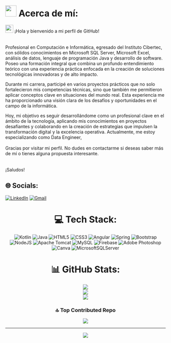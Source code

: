 # <picture><img src = "https://github.com/7oSkaaa/7oSkaaa/blob/main/Images/about_me.gif?raw=true" width = 35px></picture> Acerca de mí:
<img src="https://media.giphy.com/media/hvRJCLFzcasrR4ia7z/giphy.gif" width="25"> ¡Hola y bienvenido a mi perfil de GitHub!<br><br><br>Profesional en Computación e Informática, egresado del Instituto Cibertec, con sólidos conocimientos en Microsoft SQL Server, Microsoft Excel, análisis de datos, lenguaje de programación Java y desarrollo de software. Poseo una formación integral que combina un profundo entendimiento teórico con una experiencia práctica enfocada en la creación de soluciones tecnológicas innovadoras y de alto impacto.

Durante mi carrera, participé en varios proyectos prácticos que no solo fortalecieron mis competencias técnicas, sino que también me permitieron aplicar conceptos clave en situaciones del mundo real. Esta experiencia me ha proporcionado una visión clara de los desafíos y oportunidades en el campo de la informática.

Hoy, mi objetivo es seguir desarrollándome como un profesional clave en el ámbito de la tecnología, aplicando mis conocimientos en proyectos desafiantes y colaborando en la creación de estrategias que impulsen la transformación digital y la excelencia operativa. Actualmente, me estoy especializando como Data Engineer,<br><br>Gracias por visitar mi perfil. No dudes en contactarme si deseas saber más de mí o tienes alguna propuesta interesante.<br><br><br>¡Saludos!

## 🌐 Socials:
[![LinkedIn](https://img.shields.io/badge/LinkedIn-%230077B5.svg?logo=linkedin&logoColor=white)](https://linkedin.com/in/ronaldurbanochavez) 
<a href="mailto:sam.ronaldurbano@gmail.com"><img img src="https://img.shields.io/badge/gmail-%23EA4335.svg?style=plastic&logo=gmail&logoColor=white" alt="Gmail"/></a>
<div align="center">

# 💻 Tech Stack:

![Kotlin](https://img.shields.io/badge/kotlin-%237F52FF.svg?style=for-the-badge&logo=kotlin&logoColor=white) 
![Java](https://img.shields.io/badge/java-%23ED8B00.svg?style=for-the-badge&logo=openjdk&logoColor=white) 
![HTML5](https://img.shields.io/badge/html5-%23E34F26.svg?style=for-the-badge&logo=html5&logoColor=white) 
![CSS3](https://img.shields.io/badge/css3-%231572B6.svg?style=for-the-badge&logo=css3&logoColor=white) 
![Angular](https://img.shields.io/badge/angular-%23DD0031.svg?style=for-the-badge&logo=angular&logoColor=white) 
![Spring](https://img.shields.io/badge/spring-%236DB33F.svg?style=for-the-badge&logo=spring&logoColor=white) 
![Bootstrap](https://img.shields.io/badge/bootstrap-%238511FA.svg?style=for-the-badge&logo=bootstrap&logoColor=white) 
![NodeJS](https://img.shields.io/badge/node.js-6DA55F?style=for-the-badge&logo=node.js&logoColor=white) 
![Apache Tomcat](https://img.shields.io/badge/apache%20tomcat-%23F8DC75.svg?style=for-the-badge&logo=apache-tomcat&logoColor=black) 
![MySQL](https://img.shields.io/badge/mysql-4479A1.svg?style=for-the-badge&logo=mysql&logoColor=white) 
![Firebase](https://img.shields.io/badge/firebase-a08021?style=for-the-badge&logo=firebase&logoColor=ffcd34) 
![Adobe Photoshop](https://img.shields.io/badge/adobe%20photoshop-%2331A8FF.svg?style=for-the-badge&logo=adobe%20photoshop&logoColor=white) 
![Canva](https://img.shields.io/badge/Canva-%2300C4CC.svg?style=for-the-badge&logo=Canva&logoColor=white) 
![MicrosoftSQLServer](https://img.shields.io/badge/Microsoft%20SQL%20Server-CC2927?style=for-the-badge&logo=microsoft%20sql%20server&logoColor=white)

# 📊 GitHub Stats:
![](https://github-readme-stats.vercel.app/api?username=Ronalk35&theme=tokyonight&hide_border=false&include_all_commits=false&count_private=false)<br/>
![](https://github-readme-streak-stats.herokuapp.com/?user=Ronalk35&theme=tokyonight&hide_border=false)<br/>
![](https://github-readme-stats.vercel.app/api/top-langs/?username=Ronalk35&theme=tokyonight&hide_border=false&include_all_commits=false&count_private=false&layout=compact)

### 🔝 Top Contributed Repo
![](https://github-contributor-stats.vercel.app/api?username=Ronalk35&limit=5&theme=tokyonight&combine_all_yearly_contributions=true)

---
[![](https://visitcount.itsvg.in/api?id=Ronalk35&icon=1&color=6)](https://visitcount.itsvg.in)

</div>

<!-- Proudly created with GPRM ( https://gprm.itsvg.in ) -->
